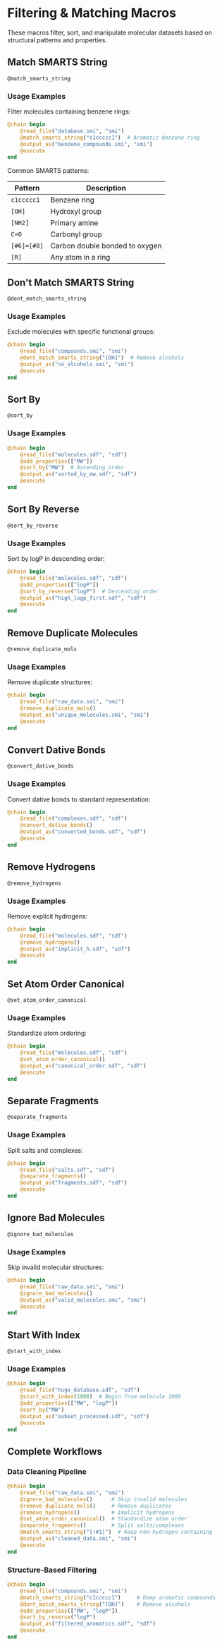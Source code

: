 # Filtering & Matching Macros

These macros filter, sort, and manipulate molecular datasets based on structural patterns and properties.

## Match SMARTS String

```@docs
@match_smarts_string
```

### Usage Examples

Filter molecules containing benzene rings:

```julia
@chain begin
    @read_file("database.smi", "smi")
    @match_smarts_string("c1ccccc1")  # Aromatic benzene ring
    @output_as("benzene_compounds.smi", "smi")
    @execute
end
```

Common SMARTS patterns:

| Pattern | Description |
|---------|-------------|
| `c1ccccc1` | Benzene ring |
| `[OH]` | Hydroxyl group |
| `[NH2]` | Primary amine |
| `C=O` | Carbonyl group |
| `[#6]=[#8]` | Carbon double bonded to oxygen |
| `[R]` | Any atom in a ring |

## Don't Match SMARTS String

```@docs
@dont_match_smarts_string
```

### Usage Examples

Exclude molecules with specific functional groups:

```julia
@chain begin
    @read_file("compounds.smi", "smi")
    @dont_match_smarts_string("[OH]")  # Remove alcohols
    @output_as("no_alcohols.smi", "smi")
    @execute
end
```

## Sort By

```@docs
@sort_by
```

### Usage Examples

```julia
@chain begin
    @read_file("molecules.sdf", "sdf")
    @add_properties(["MW"])
    @sort_by("MW")  # Ascending order
    @output_as("sorted_by_mw.sdf", "sdf")
    @execute
end
```

## Sort By Reverse

```@docs
@sort_by_reverse
```

### Usage Examples

Sort by logP in descending order:

```julia
@chain begin
    @read_file("molecules.sdf", "sdf")
    @add_properties(["logP"])
    @sort_by_reverse("logP")  # Descending order
    @output_as("high_logp_first.sdf", "sdf")
    @execute
end
```

## Remove Duplicate Molecules

```@docs
@remove_duplicate_mols
```

### Usage Examples

Remove duplicate structures:

```julia
@chain begin
    @read_file("raw_data.smi", "smi")
    @remove_duplicate_mols()
    @output_as("unique_molecules.smi", "smi")
    @execute
end
```

## Convert Dative Bonds

```@docs
@convert_dative_bonds
```

### Usage Examples

Convert dative bonds to standard representation:

```julia
@chain begin
    @read_file("complexes.sdf", "sdf")
    @convert_dative_bonds()
    @output_as("converted_bonds.sdf", "sdf")
    @execute
end
```

## Remove Hydrogens

```@docs
@remove_hydrogens
```

### Usage Examples

Remove explicit hydrogens:

```julia
@chain begin
    @read_file("molecules.sdf", "sdf")
    @remove_hydrogens()
    @output_as("implicit_h.sdf", "sdf")
    @execute
end
```

## Set Atom Order Canonical

```@docs
@set_atom_order_canonical
```

### Usage Examples

Standardize atom ordering:

```julia
@chain begin
    @read_file("molecules.sdf", "sdf")
    @set_atom_order_canonical()
    @output_as("canonical_order.sdf", "sdf")
    @execute
end
```

## Separate Fragments

```@docs
@separate_fragments
```

### Usage Examples

Split salts and complexes:

```julia
@chain begin
    @read_file("salts.sdf", "sdf")
    @separate_fragments()
    @output_as("fragments.sdf", "sdf")
    @execute
end
```

## Ignore Bad Molecules

```@docs
@ignore_bad_molecules
```

### Usage Examples

Skip invalid molecular structures:

```julia
@chain begin
    @read_file("raw_data.smi", "smi")
    @ignore_bad_molecules()
    @output_as("valid_molecules.smi", "smi")
    @execute
end
```

## Start With Index

```@docs
@start_with_index
```

### Usage Examples

```julia
@chain begin
    @read_file("huge_database.sdf", "sdf")
    @start_with_index(1000)  # Begin from molecule 1000
    @add_properties(["MW", "logP"])
    @sort_by("MW")
    @output_as("subset_processed.sdf", "sdf")
    @execute
end
```

## Complete Workflows

### Data Cleaning Pipeline

```julia
@chain begin
    @read_file("raw_data.smi", "smi")
    @ignore_bad_molecules()      # Skip invalid molecules
    @remove_duplicate_mols()     # Remove duplicates
    @remove_hydrogens()          # Implicit hydrogens
    @set_atom_order_canonical()  # Standardize atom order
    @separate_fragments()        # Split salts/complexes
    @match_smarts_string("[!#1]")  # Keep non-hydrogen containing
    @output_as("cleaned_data.smi", "smi")
    @execute
end
```

### Structure-Based Filtering

```julia
@chain begin
    @read_file("compounds.smi", "smi")
    @match_smarts_string("c1ccccc1")     # Keep aromatic compounds
    @dont_match_smarts_string("[OH]")    # Remove alcohols
    @add_properties(["MW", "logP"])
    @sort_by_reverse("logP")
    @output_as("filtered_aromatics.sdf", "sdf")
    @execute
end
```
